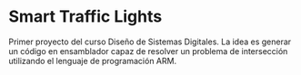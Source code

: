 # Smart Traffic Lights
Primer proyecto del curso Diseño de Sistemas Digitales. La idea es generar un código en ensamblador capaz de resolver un problema de intersección utilizando el lenguaje de programación ARM.
